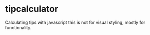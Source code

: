 # tipcalculator
Calculating tips with javascript
this is not for visual styling, mostly for functionality.
